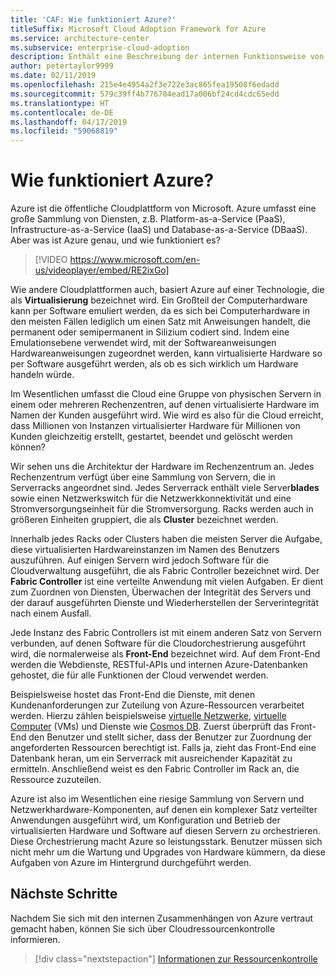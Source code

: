 ```yaml
---
title: 'CAF: Wie funktioniert Azure?'
titleSuffix: Microsoft Cloud Adoption Framework for Azure
ms.service: architecture-center
ms.subservice: enterprise-cloud-adoption
description: Enthält eine Beschreibung der internen Funktionsweise von Azure.
author: petertaylor9999
ms.date: 02/11/2019
ms.openlocfilehash: 215e4e4954a2f3e722e3ac865fea19508f6edadd
ms.sourcegitcommit: 579c39ff4b776704ead17a006bf24cd4cdc65edd
ms.translationtype: HT
ms.contentlocale: de-DE
ms.lasthandoff: 04/17/2019
ms.locfileid: "59068819"
---
```

<!-- markdownlint-disable MD026 -->

# <a name="how-does-azure-work"></a>Wie funktioniert Azure?

Azure ist die öffentliche Cloudplattform von Microsoft. Azure umfasst eine große Sammlung von Diensten, z.B. Platform-as-a-Service (PaaS), Infrastructure-as-a-Service (IaaS) und Database-as-a-Service (DBaaS). Aber was ist Azure genau, und wie funktioniert es?

<!-- markdownlint-disable MD034 -->

> [!VIDEO https://www.microsoft.com/en-us/videoplayer/embed/RE2ixGo]

<!-- markdownlint-enable MD034 -->

Wie andere Cloudplattformen auch, basiert Azure auf einer Technologie, die als **Virtualisierung** bezeichnet wird. Ein Großteil der Computerhardware kann per Software emuliert werden, da es sich bei Computerhardware in den meisten Fällen lediglich um einen Satz mit Anweisungen handelt, die permanent oder semipermanent in Silizium codiert sind. Indem eine Emulationsebene verwendet wird, mit der Softwareanweisungen Hardwareanweisungen zugeordnet werden, kann virtualisierte Hardware so per Software ausgeführt werden, als ob es sich wirklich um Hardware handeln würde.

Im Wesentlichen umfasst die Cloud eine Gruppe von physischen Servern in einem oder mehreren Rechenzentren, auf denen virtualisierte Hardware im Namen der Kunden ausgeführt wird. Wie wird es also für die Cloud erreicht, dass Millionen von Instanzen virtualisierter Hardware für Millionen von Kunden gleichzeitig erstellt, gestartet, beendet und gelöscht werden können?

Wir sehen uns die Architektur der Hardware im Rechenzentrum an.  Jedes Rechenzentrum verfügt über eine Sammlung von Servern, die in Serverracks angeordnet sind. Jedes Serverrack enthält viele Server**blades** sowie einen Netzwerkswitch für die Netzwerkkonnektivität und eine Stromversorgungseinheit für die Stromversorgung. Racks werden auch in größeren Einheiten gruppiert, die als **Cluster** bezeichnet werden.

Innerhalb jedes Racks oder Clusters haben die meisten Server die Aufgabe, diese virtualisierten Hardwareinstanzen im Namen des Benutzers auszuführen. Auf einigen Servern wird jedoch Software für die Cloudverwaltung ausgeführt, die als Fabric Controller bezeichnet wird. Der **Fabric Controller** ist eine verteilte Anwendung mit vielen Aufgaben. Er dient zum Zuordnen von Diensten, Überwachen der Integrität des Servers und der darauf ausgeführten Dienste und Wiederherstellen der Serverintegrität nach einem Ausfall.

Jede Instanz des Fabric Controllers ist mit einem anderen Satz von Servern verbunden, auf denen Software für die Cloudorchestrierung ausgeführt wird, die normalerweise als **Front-End** bezeichnet wird. Auf dem Front-End werden die Webdienste, RESTful-APIs und internen Azure-Datenbanken gehostet, die für alle Funktionen der Cloud verwendet werden.

Beispielsweise hostet das Front-End die Dienste, mit denen Kundenanforderungen zur Zuteilung von Azure-Ressourcen verarbeitet werden. Hierzu zählen beispielsweise [virtuelle Netzwerke](/azure/virtual-network/virtual-networks-overview), [virtuelle Computer](/azure/virtual-machines) (VMs) und Dienste wie [Cosmos DB](/azure/cosmos-db/introduction). Zuerst überprüft das Front-End den Benutzer und stellt sicher, dass der Benutzer zur Zuordnung der angeforderten Ressourcen berechtigt ist. Falls ja, zieht das Front-End eine Datenbank heran, um ein Serverrack mit ausreichender Kapazität zu ermitteln. Anschließend weist es den Fabric Controller im Rack an, die Ressource zuzuteilen.

Azure ist also im Wesentlichen eine riesige Sammlung von Servern und Netzwerkhardware-Komponenten, auf denen ein komplexer Satz verteilter Anwendungen ausgeführt wird, um Konfiguration und Betrieb der virtualisierten Hardware und Software auf diesen Servern zu orchestrieren. Diese Orchestrierung macht Azure so leistungsstark. Benutzer müssen sich nicht mehr um die Wartung und Upgrades von Hardware kümmern, da diese Aufgaben von Azure im Hintergrund durchgeführt werden.

## <a name="next-steps"></a>Nächste Schritte

Nachdem Sie sich mit den internen Zusammenhängen von Azure vertraut gemacht haben, können Sie sich über Cloudressourcenkontrolle informieren.

> [!div class="nextstepaction"]
> [Informationen zur Ressourcenkontrolle](what-is-governance.md)

<!-- Links -->

[docs-add-users-to-aad]: /azure/active-directory/add-users-azure-active-directory?toc=/azure/architecture/cloud-adoption-guide/toc.json
